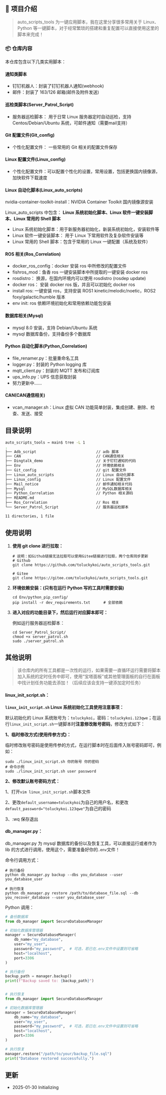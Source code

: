 ## 📁 项目介绍

> auto_scripts_tools 为一键应用脚本，我在这里分享很多常用关于 Linux、Python 等一键脚本，对于经常繁琐的搭建和重复配置可以直接使用这里的脚本来完成！



### 📦 仓库内容

本仓库包含以下几类实用脚本：

#### 通知类脚本

- 钉钉机器人：封装了钉钉机器人通知(webhook)
- 邮件：封装了 163/126 邮箱(邮件及附件发送)

#### 巡检类脚本(Server_Patrol_Script)

- 服务器巡检脚本： 用于日常 Linux 服务器定时自动巡检，支持 Centos/Debian/Ubuntu 系统，可邮件通知（需要mail支持）

#### Git 配置文件(Git_config)

- 个性化配置文件： 一些常用的 Git 相关的配置文件保存

#### Linux 配置文件(Linux_config)

- 个性化配置文件：可以配置个性化的设置，常用设置，包括更换国内镜像源，加快软件下载速度

#### Linux 自动化脚本(Linux_auto_scripts)

nvidia-container-toolkit-install：NVIDIA Container Toolkit 国内镜像源安装

Linux_auto_scripts 中包含： **Linux 系统初始化脚本、Linux 软件一键安装脚本、Linux 常用的 Shell 脚本**

- Linux 系统初始化脚本：用于新服务器初始化，新装系统初始化，安装软件等
- Linux 软件一键安装脚本： 用于 Linux 下常用软件及复杂软件安装等
- Linux 常用的 Shell 脚本：包含于常用的 Linux 一键配置（系统及软件）

#### ROS 相关(Ros_Correlation)

- docker_ros_config：docker 安装 ros 中所修改的配置文件
- fishros_mod：鱼香 ros 一键安装脚本中所提取的一键安装 docker ros
- rosdistro： 换源，在国内环境内可以使用 rosdistro (rosdep update)
- docker ros： 安装 docker ros 版，并且可以初始化 docker ros
- install ros: 一键安装 ros，支持安装 ROS1 kinetic/melodic/noetic，ROS2 foxy/galactic/humble 版本
- env init: ros 依赖环境初始化和常用依赖功能包安装

#### 数据库相关(Mysql)

+ mysql 8.0 安装，支持 Debian/Ubuntu 系统
+ mysql 数据库备份，支持备份多个数据库

#### Python 自动化脚本(Python_Correlation)

- file_renamer.py：批量重命名工具
- logger.py：封装的 Python logging 库
- mqtt_client.py：封装的 MQTT 发布和订阅库
- ups_info.py：UPS 信息获取封装
- 努力更新中......

#### CAN(CAN通信相关)

+ vcan_manager.sh：Linux 虚拟 CAN 功能简单封装，集成创建、删除、检查、发送、接受



## 目录说明

```bash
auto_scripts_tools → main$ tree -L 1
.
├── Adb_script                           // adb 脚本
├── CAN                                  // CAN通信相关
├── Dingtalk_demo                        // 关于钉钉通知的代码
├── Env                                  // 环境依赖相关
├── Git_config                           // git 配置文件
├── Linux_auto_scripts                   // Linux 自动化脚本
├── Linux_config                         // Linux 配置文件
├── Mail_notice                          // 邮件通知相关代码
├── Mysql                                // MySQL数据库相关
├── Python_Correlation                   // Python 相关源码
├── README.md
├── Ros_Correlation                      // Ros 相关
└── Server_Patrol_Script                 // 服务器巡检脚本

11 directories, 1 file
```



## 使用说明

1. **使用 git clone 进行拉取：**

   ```shell
   # 说明：如Github链接无法拉取可以使用Gitee链接进行拉取，两个仓库同步更新
   # Github
   git clone https://github.com/toluckykoi/auto_scripts_tools.git
   
   # Gitee
   git clone https://gitee.com/toluckykoi/auto_scripts_tools.git
   
   ```

2. **环境依赖安装：(只有在运行 Python 写的工具时需要安装)**

   ```shell
   cd Env/python_pip_config/
   pip install -r dev_requirements.txt		# 全部依赖
   ```

3. **进入对应的功能目录下，然后运行对应脚本即可：**

   例如运行服务器巡检脚本：

   ```shell
   cd Server_Patrol_Script/
   chmod +x server_patrol.sh
   sudo ./server_patrol.sh
   ```

   

## 其他说明

> 该仓库内的所有工具都是一次性的运行，如果需要一直循环运行需要将脚本加入系统的定时任务中即可，使用“宝塔面板”或其他管理面板的自行在面板中找计划任务功能去添加！（后续应该会支持一键添加定时任务）



#### linux_init_script.sh：

**`linux_init_script.sh` Linux 系统初始化工具使用注意事项：**

默认初始化的 Linux 系统账号为：`toluckykoi`，密码：`toluckykoi.123qwe`；在运行`linux_init_script.sh`一键脚本时**注意修改账号密码**，修改方式如下：

**1、临时修改方式(使用传参方式)：**

临时修改账号密码是使用传参的方式，在运行脚本时在后面传入账号密码即可，例如：

```shell
sudo ./linux_init_script.sh 你的账号 你的密码
# 命令示例
sudo ./linux_init_script.sh user password
```

**2、修改默认账号密码方式：**

1、打开`vim linux_init_script.sh`脚本文件

2、更改`default_username=toluckykoi`为自己的用户名，和更改`default_password="toluckykoi.123qwe"`为自己的密码

3、:wq 保存退出



#### db_manager.py：

db_manager.py 为 mysql 数据库的备份以及恢复工具，可以直接运行或者作为 lib 的方式进行调用，使用这个，需要准备好你的`.env`文件！

命令行调用方式：

```shell
# 执行备份
python db_manager.py backup --dbs you_database --user you_database_user

# 执行恢复
python db_manager.py restore /path/to/database_file.sql --db you_recover_database --user you_database_user
```

Python 调用：

```python
# 备份数据库
from db_manager import SecureDatabaseManager

# 初始化数据库管理器
manager = SecureDatabaseManager(
    db_name="my_database",
    user="my_user",
    password="my_password",  # 可选，若已在.env文件中设置则可省略
    host="localhost",
    port=3306
)

# 执行备份
backup_path = manager.backup()
print(f"Backup saved to: {backup_path}")


# 执行恢复
from db_manager import SecureDatabaseManager

# 初始化数据库管理器
manager = SecureDatabaseManager(
    db_name="my_database",
    user="my_user",
    password="my_password",  # 可选，若已在.env文件中设置则可省略
    host="localhost",
    port=3306
)

# 执行恢复
manager.restore("/path/to/your/backup_file.sql")
print("Database restored successfully.")
```



## 更新

+ 2025-01-30 Initializing
